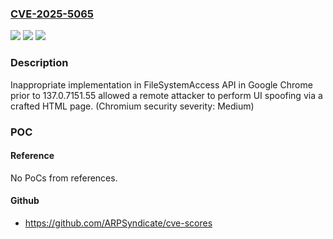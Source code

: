 ### [CVE-2025-5065](https://cve.mitre.org/cgi-bin/cvename.cgi?name=CVE-2025-5065)
![](https://img.shields.io/static/v1?label=Product&message=Chrome&color=blue)
![](https://img.shields.io/static/v1?label=Version&message=137.0.7151.55%3C%20137.0.7151.55%20&color=brighgreen)
![](https://img.shields.io/static/v1?label=Vulnerability&message=Inappropriate%20implementation&color=brighgreen)

### Description

Inappropriate implementation in FileSystemAccess API in Google Chrome prior to 137.0.7151.55 allowed a remote attacker to perform UI spoofing via a crafted HTML page. (Chromium security severity: Medium)

### POC

#### Reference
No PoCs from references.

#### Github
- https://github.com/ARPSyndicate/cve-scores

